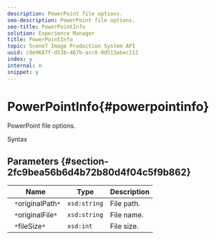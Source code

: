```yaml
---
description: PowerPoint file options.
seo-description: PowerPoint file options.
seo-title: PowerPointInfo
solution: Experience Manager
title: PowerPointInfo
topic: Scene7 Image Production System API
uuid: c8e9687f-d53b-467b-acc6-0d513abec112
index: y
internal: n
snippet: y
---
```


# PowerPointInfo{#powerpointinfo}

PowerPoint file options.

 Syntax 

## Parameters {#section-2fc9bea56b6d4b72b80d4f04c5f9b862}

|  Name  | Type  | Description  |
|---|---|---|
|  ` *`originalPath`*`  | `xsd:string`  | File path.  |
|  ` *`originalFile`*`  | `xsd:string`  | File name.  |
|  ` *`fileSize`*`  | `xsd:int`  | File size.  |

